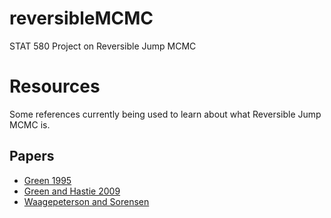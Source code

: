 # reversibleMCMC
STAT 580 Project on Reversible Jump MCMC

# Resources
Some references currently being used to learn about what Reversible Jump MCMC is.

## Papers
- [Green 1995](http://www.maths.bris.ac.uk/~mapjg/papers/RJMCMCBka.pdf)
- [Green and Hastie 2009](http://people.ee.duke.edu/~lcarin/rjmcmc_20090613.pdf)
- [Waagepeterson and Sorensen](http://people.math.aau.dk/~rw/Papers/revjump22.pdf)
